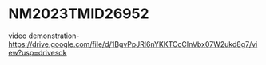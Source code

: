 # NM2023TMID26952
video demonstration-https://drive.google.com/file/d/1BgvPpJRl6nYKKTCcCInVbx07W2ukd8g7/view?usp=drivesdk
